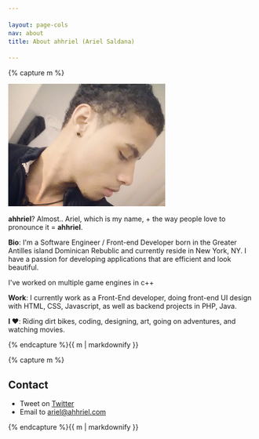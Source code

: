 ```yaml
---

layout: page-cols
nav: about
title: About ahhriel (Ariel Saldana)

---
```


<div class="page-col">{% capture m %}

![ahhriel about](/img/ariel-about.jpg)

__ahhriel__? Almost.. Ariel, which is my name, + the way people love to pronounce it = __ahhriel__.

__Bio__: I'm a Software Engineer / Front-end Developer born in the Greater Antilles island Dominican Rebublic and currently reside in New York, NY. I have a passion for developing applications that are efficient and look beautiful. 


I've worked on multiple game engines in c++ 

__Work__: I currently work as a Front-End developer, doing front-end UI design with HTML, CSS, Javascript, as well as backend projects in PHP, Java.

__I ♥__: Riding dirt bikes, coding, designing, art, going on adventures, and watching movies.

{% endcapture %}{{ m | markdownify }}</div>


<div class="page-col">{% capture m %}

## Contact

* Tweet on [Twitter](http://twitter.com/yerariel)
* Email to [ariel@ahhriel.com](mailto:ariel@ahhriel.com)

{% endcapture %}{{ m | markdownify }}</div>
